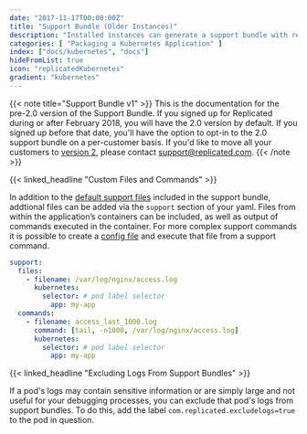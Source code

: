 ```yaml
---
date: "2017-11-17T00:00:00Z"
title: "Support Bundle (Older Instances)"
description: "Installed instances can generate a support bundle with relevant logs and instance information."
categories: [ "Packaging a Kubernetes Application" ]
index: ["docs/kubernetes", "docs"]
hideFromList: true
icon: "replicatedKubernetes"
gradient: "kubernetes"
---
```


{{< note title="Support Bundle v1" >}}
This is the documentation for the pre-2.0 version of the Support Bundle. If you signed up for Replicated during or after February 2018, you will have the 2.0 version by default. If you signed up before that date, you'll have the option to opt-in to the 2.0 support bundle on a per-customer basis. If you'd like to move all your customers to [version 2](../support-bundle), please contact support@replicated.com.
{{< /note >}}

{{< linked_headline "Custom Files and Commands" >}}

In addition to the [default support files](/docs/kubernetes/packaging-an-application/support-bundle/#default-support-files) included in the support bundle, addtional files can be added via the `support` section of your yaml. Files from within the application’s containers can be included, as well as output of commands executed in the container. For more complex support commands it is possible to create a [config file](/docs/kubernetes/packaging-an-application/config-files/) and execute that file from a support command. 

```yaml
support:
  files:
    - filename: /var/log/nginx/access.log
      kubernetes:
        selector: # pod label selector
          app: my-app
  commands:
    - filename: access_last_1000.log
      command: [tail, -n1000, /var/log/nginx/access.log]
      kubernetes:
        selector: # pod label selector
          app: my-app
```

{{< linked_headline "Excluding Logs From Support Bundles" >}}

If a pod's logs may contain sensitive information or are simply large and not useful for your debugging processes, you can exclude that pod's logs from support bundles. To do this, add the label `com.replicated.excludelogs=true` to the pod in question.

